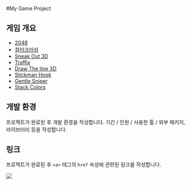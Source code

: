 #My Game Project
## 게임 개요
- [2048](https://play.google.com/store/apps/details?id=com.yodo1.crossyroad)  
- [컬러크러쉬](https://play.google.com/store/apps/details?id=com.dropout.ballgamegp0)  
- [Sneak Out 3D](https://play.google.com/store/apps/details?id=com.mondayoff.sneak&hl=en&gl=US)  
- [Traffix](https://play.google.com/store/apps/details?id=com.infinity.traffix&hl=ko&gl=HK)  
- [Draw The line 3D](https://play.google.com/store/apps/details?id=com.friendsgamesincubator.drawtheline&hl=ko&gl=HK)
- [Stickman Hook](https://play.google.com/store/apps/details?id=com.mindy.grap1&hl=ko&gl=HK)
- [Gentle Sniper](https://play.google.com/store/apps/details?id=com.mondayoff.gentlesniper)
- [Stack Colors](https://play.google.com/store/search?q=stack+colors&c=apps&hl=ko&gl=HK)

## 개발 환경
프로젝트가 완료된 후 개발 환경을 작성합니다. 기간 / 인원 / 사용한 툴 / 외부 패키지, 라이브러리 등을 작성합니다.  

## 링크
프로젝트가 완료된 후 `<a>` 태그의 `href` 속성에 관련된 링크를 작성합니다.  

<a href="https://www.youtube.com"><img src="https://img.shields.io/badge/Youtube-FF0000?style=for-the-badge&logo=Youtube&logoColor=white"></a>
